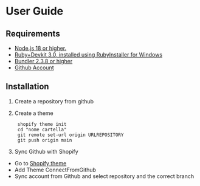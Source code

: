 # User Guide
## Requirements
* [Node.js 18 or higher.](https://nodejs.org/en/download/)
* [Ruby+Devkit 3.0, installed using RubyInstaller for Windows](https://rubyinstaller.org/downloads/)
* [Bundler 2.3.8 or higher](https://bundler.io/)
* [Github Account](https://github.com/signup?return_to=https%3A%2F%2Fgithub.com%2Fsignup&source=login)

## Installation 
1. Create a repository from github 
2. Create a theme

        shopify theme init 
        cd "nome cartella"
        git remote set-url origin URLREPOSITORY
        git push origin main
3. Sync Github with Shopify
* Go to [Shopify theme](https://admin.shopify.com/store/teststore-team-interno/themes)
* Add Theme ConnectFromGithub
* Sync account from Github and select repository and the correct branch